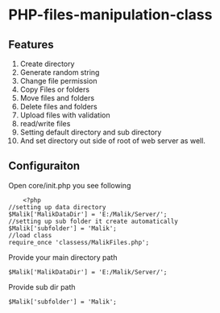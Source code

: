 # PHP-files-manipulation-class
## Features
 1. Create directory 
 2. Generate random string
 3. Change file permission
 4. Copy Files or folders
 5. Move files and folders
 6. Delete files and folders
 7. Upload files with validation
 8. read/write files
 9. Setting default directory and sub directory
 10. And set directory out side of root of web server as well.
## Configuraiton
Open core/init.php you see following

        <?php
    //setting up data directory 
    $Malik['MalikDataDir'] = 'E:/Malik/Server/';
    //setting up sub folder it create automatically
    $Malik['subfolder'] = 'Malik';
    //load class
    require_once 'classess/MalikFiles.php';

Provide your main directory path

    $Malik['MalikDataDir'] = 'E:/Malik/Server/';

Provide sub dir path

    $Malik['subfolder'] = 'Malik';
